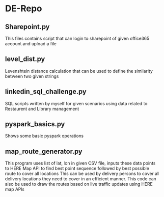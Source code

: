 # DE-Repo

## Sharepoint.py
This files contains script that can login to sharepoint of given office365 account and upload a file

## level_dist.py
Levenshtein distance calculation that can be used to define the similarity between two given strings

## linkedin_sql_challenge.py
SQL scripts written by myself for given scenarios using data related to Restaurent and Library management

## pyspark_basics.py
Shows some basic pyspark operations

## map_route_generator.py
This program uses list of lat, lon in given CSV file, inputs these data points to HERE Map API to find best point sequence followed by best possible route to cover all locations
This can be used by delivery persons to cover all delivery locations they need to cover in an efficient manner. This code can also be used to draw the routes based on live traffic updates using HERE map APIs

